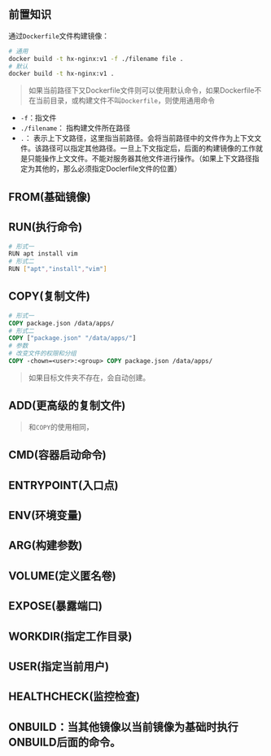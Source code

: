 

## 前置知识
通过`Dockerfile`文件构建镜像：
```sh
# 通用
docker build -t hx-nginx:v1 -f ./filename file .
# 默认
docker build -t hx-nginx:v1 .
```
> 如果当前路径下又Dockerfile文件则可以使用默认命令，如果Dockerfile不在当前目录，或构建文件不叫`Dockerfile`，则使用通用命令

- `-f`：指文件
- `./filename`： 指构建文件所在路径
- `.`： 表示上下文路径，这里指当前路径。会将当前路径中的文件作为上下文文件。该路径可以指定其他路径。一旦上下文指定后，后面的构建镜像的工作就是只能操作上文文件。不能对服务器其他文件进行操作。（如果上下文路径指定为其他的，那么必须指定Doclerfile文件的位置）

## FROM(基础镜像)
## RUN(执行命令)
```sh
# 形式一
RUN apt install vim
# 形式二
RUN ["apt","install","vim"]
```
## COPY(复制文件)

```dockerfile
# 形式一
COPY package.json /data/apps/
# 形式二
COPY ["package.json" "/data/apps/"]
# 参数
# 改变文件的权限和分组
COPY -chown=<user>:<group> COPY package.json /data/apps/
```
> 如果目标文件夹不存在，会自动创建。
## ADD(更高级的复制文件)
> 和`COPY`的使用相同，
## CMD(容器启动命令)
## ENTRYPOINT(入口点)
## ENV(环境变量)
## ARG(构建参数)
## VOLUME(定义匿名卷)
## EXPOSE(暴露端口)
## WORKDIR(指定工作目录)
## USER(指定当前用户)
## HEALTHCHECK(监控检查)
## ONBUILD：当其他镜像以当前镜像为基础时执行ONBUILD后面的命令。